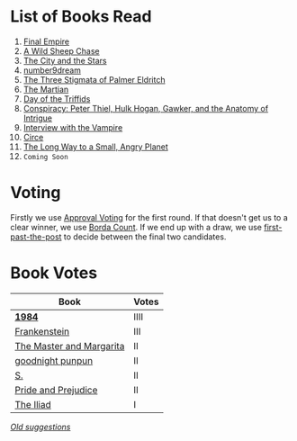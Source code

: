 <!-- TITLE: Book Gathering -->
<!-- SUBTITLE: The Book Gathering -->

# List of Books Read
1. [Final Empire](books/the-final-empire)
2. [A Wild Sheep Chase](books/a-wild-sheep-chase)
3. [The City and the Stars](books/the-city-and-the-stars)
4. [number9dream](books/number-9-dream)
5. [The Three Stigmata of Palmer Eldritch](books/the-three-stigmata-of-palmer-eldritch)
6. [The Martian](books/the-martian)
7. [Day of the Triffids](books/day-of-the-triffids)
8. [Conspiracy: Peter Thiel, Hulk Hogan, Gawker, and the Anatomy of Intrigue](books/conspiracy)
9. [Interview with the Vampire](books/interview-with-the-vampire)
10. [Circe](books/circe)
11. [The Long Way to a Small, Angry Planet](books/the-long-way-to-a-small-angry-planet)
12. `Coming Soon`

# Voting
Firstly we use [Approval Voting](https://en.wikipedia.org/wiki/Approval_voting) for the first round.
If that doesn't get us to a clear winner, we use [Borda Count](https://en.wikipedia.org/wiki/Borda_count).
If we end up with a draw, we use [first-past-the-post](https://en.wikipedia.org/wiki/First-past-the-post_voting) to decide between the final two candidates.

# Book Votes
| Book | Votes |
| --- | --- |
| **[1984](https://www.goodreads.com/book/show/3744438-1984)** | IIII |
| [Frankenstein](https://www.goodreads.com/book/show/12974171-frankenstein) | III |
| [The Master and Margarita](https://www.goodreads.com/book/show/117833.The_Master_and_Margarita) | II |
| [goodnight punpun](https://www.goodreads.com/book/show/25986929-goodnight-punpun-omnibus-vol-1?from_search=true) | II |
| [S.](https://www.goodreads.com/book/show/17860739-s) | II |
| [Pride and Prejudice](https://www.goodreads.com/book/show/22676094-pride-and-prejudice) | II |
| [The Iliad](https://www.goodreads.com/book/show/1133833.The_Iliad) | I |

*[Old suggestions](books/old-suggestions)*